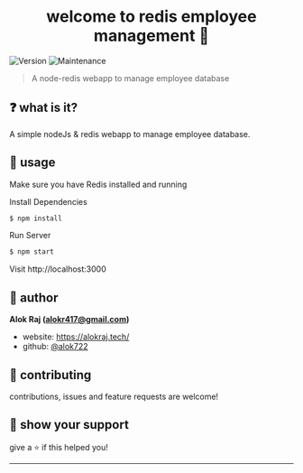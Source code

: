 <h1 align="center">welcome to redis employee management 👋</h1>
<p>
  <img alt="Version" src="https://img.shields.io/badge/version-1.0.0-blue.svg?cacheSeconds=2592000" />
  <img alt="Maintenance" src="https://img.shields.io/badge/Maintained-yes-blue.svg" />
  <a href="https://github.com/alok722/elegant-tab/blob/master/LICENSE" target="_blank">
  </a>
</p>

> A node-redis webapp to manage employee database


## ❓ what is it?

A simple nodeJs & redis webapp to manage employee database.

## 📜 usage

Make sure you have Redis installed and running

Install Dependencies

```sh
$ npm install
```

Run Server

```sh
$ npm start
```

Visit http://localhost:3000

## 👤 author

 **Alok Raj (alokr417@gmail.com)**

* website: https://alokraj.tech/
* github: [@alok722](https://github.com/alok722)

## 🤝 contributing

contributions, issues and feature requests are welcome!

## 🙌 show your support

give a ⭐️ if this helped you!


***
